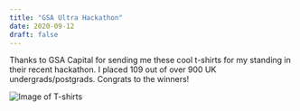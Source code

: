 ```yaml
---
title: "GSA Ultra Hackathon"
date: 2020-09-12
draft: false
---
```


Thanks to GSA Capital for sending me these cool t-shirts for my 
standing in their recent hackathon. I placed 109 out of over 900
UK undergrads/postgrads. Congrats to the winners!

![Image of T-shirts](/img/t_shirt.jpg)
